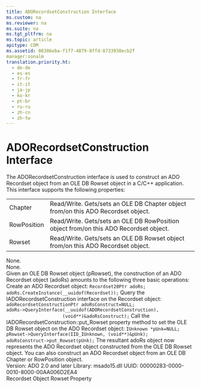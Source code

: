 ```yaml
---
title: ADORecordsetConstruction Interface
ms.custom: na
ms.reviewer: na
ms.suite: na
ms.tgt_pltfrm: na
ms.topic: article
apitype: COM
ms.assetid: 08386eba-f1f7-4879-8ffd-8733930ecb2f
manager:sonalm
translation.priority.ht: 
  - de-de
  - es-es
  - fr-fr
  - it-it
  - ja-jp
  - ko-kr
  - pt-br
  - ru-ru
  - zh-cn
  - zh-tw
---
```

# ADORecordsetConstruction Interface
<?xml version="1.0" encoding="utf-8"?>
<developerReferenceWithoutSyntaxDocument xmlns="http://ddue.schemas.microsoft.com/authoring/2003/5" xmlns:xlink="http://www.w3.org/1999/xlink" xmlns:xsi="http://www.w3.org/2001/XMLSchema-instance" xsi:schemaLocation="http://ddue.schemas.microsoft.com/authoring/2003/5 http://dduestorage.blob.core.windows.net/ddueschema/developer.xsd">
  <introduction>
    <para>The <legacyBold>ADORecordsetConstruction</legacyBold> interface is used to construct an ADO <legacyBold>Recordset</legacyBold> object from an OLE DB <legacyBold>Rowset</legacyBold> object in a C/C++ application. </para>
    <para>This interface supports the following properties:</para>
  </introduction>
  <section>
    <title>Properties</title>
    <content>
      <table xmlns:caps="http://schemas.microsoft.com/build/caps/2013/11">
        <tbody>
          <tr>
            <TD>
              <para>
              <legacyLink xlink:href="8aa90cb0-f588-4141-9dc9-3b22918394ee">Chapter</legacyLink>
            </para>
            </TD>
            <TD>
              <para>Read/Write.
Gets/sets an OLE DB <legacyBold>Chapter</legacyBold> object from/on this ADO <legacyBold>Recordset</legacyBold> object.</para>
            </TD>
          </tr>
          <tr>
            <TD>
              <para>
              <legacyLink xlink:href="9d068fed-39bf-4842-afc3-686a2af2145d">RowPosition</legacyLink>
            </para>
            </TD>
            <TD>
              <para>Read/Write.
Gets/sets an OLE DB <legacyBold>RowPosition</legacyBold> object from/on this ADO <legacyBold>Recordset</legacyBold> object.</para>
            </TD>
          </tr>
          <tr>
            <TD>
              <para>
              <legacyLink xlink:href="7d359294-4ff2-47e0-8111-0c221b24d80e">Rowset</legacyLink>
            </para>
            </TD>
            <TD>
              <para>Read/Write.
Gets/sets an OLE DB <legacyBold>Rowset</legacyBold> object from/on this ADO <legacyBold>Recordset</legacyBold> object.</para>
            </TD>
          </tr>
        </tbody>
      </table>
    </content>
  </section>
  <section>
    <title>Methods</title>
    <content>
      <para>None.</para>
    </content>
  </section>
  <section>
    <title>Events</title>
    <content>
      <para>None.</para>
    </content>
  </section>
  <languageReferenceRemarks>
    <content>
      <para>Given an OLE DB <legacyBold>Rowset</legacyBold> object (<codeInline>pRowset</codeInline>), the construction of an ADO <legacyBold>Recordset</legacyBold> object (<codeInline>adoRs</codeInline>) amounts to the following three basic operations:

</para>
      <list class="ordered">
        <listItem>
          <para>Create an ADO <legacyBold>Recordset</legacyBold> object:
</para>
          <code>Recordset20Ptr adoRs;
adoRs.CreateInstance(__uuidof(Recordset));</code>
        </listItem>
        <listItem>
          <para>Query the <legacyBold>IADORecordsetConstruction</legacyBold> interface on the <legacyBold>Recordset</legacyBold> object:
</para>
          <code>adoRecordsetConstructionPtr adoRsConstruct=NULL;
adoRs-&gt;QueryInterface(__uuidof(ADORecordsetConstruction),
                     (void**)&amp;adoRsConstruct);</code>
        </listItem>
        <listItem>
          <para>Call the <codeInline>IADORecordsetConstruction::put_Rowset</codeInline> property method to set the OLE DB <codeInline>Rowset</codeInline> object on the ADO <codeInline>Recordset</codeInline> object:
</para>
          <code>IUnknown *pUnk=NULL;
pRowset-&gt;QueryInterface(IID_IUnknown, (void**)&amp;pUnk);
adoRsConstruct-&gt;put_Rowset(pUnk);</code>
        </listItem>
      </list>
      <para>The resultant <codeInline>adoRs</codeInline> object now represents the ADO <legacyBold>Recordset</legacyBold> object constructed from the OLE DB <legacyBold>Rowset</legacyBold> object.</para>
      <para>You can also construct an ADO <legacyBold>Recordset</legacyBold> object from an OLE DB <legacyBold>Chapter</legacyBold> or <legacyBold>RowPosition</legacyBold> object.</para>
    </content>
  </languageReferenceRemarks>
  <section>
    <title>Requirements</title>
    <content>
      <para>
        <legacyBold>Version:</legacyBold> ADO 2.0 and later</para>
      <para>
        <legacyBold>Library:</legacyBold> msado15.dll</para>
      <para>
        <legacyBold>UUID:</legacyBold> 00000283-0000-0010-8000-00AA006D2EA4</para>
    </content>
  </section>
  <relatedTopics>
<link xlink:href="ede1415f-c3df-4cc5-a05b-2576b2b84b60">Recordset Object</link>
<link xlink:href="7d359294-4ff2-47e0-8111-0c221b24d80e">Rowset Property</link>
</relatedTopics>
</developerReferenceWithoutSyntaxDocument>